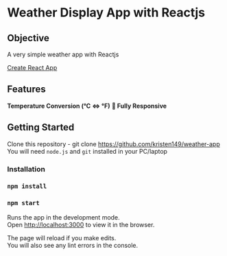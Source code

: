 # Weather Display App with Reactjs

## Objective

A very simple weather app with Reactjs 

[Create React App](https://github.com/facebook/create-react-app)

## Features

**Temperature Conversion (°C <=> °F)**
**📱 Fully Responsive**

## Getting Started

 Clone this repository - git clone https://github.com/kristen149/weather-app
 You will need `node.js` and `git` installed in your PC/laptop

### Installation

 ### `npm install`
 ### `npm start`

Runs the app in the development mode.\
Open [http://localhost:3000](http://localhost:3000) to view it in the browser.

The page will reload if you make edits.\
You will also see any lint errors in the console.


